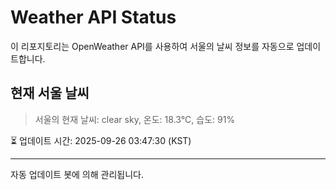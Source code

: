 
# Weather API Status

이 리포지토리는 OpenWeather API를 사용하여 서울의 날씨 정보를 자동으로 업데이트합니다.

## 현재 서울 날씨
> 서울의 현재 날씨: clear sky, 온도: 18.3°C, 습도: 91%

⏳ 업데이트 시간: 2025-09-26 03:47:30 (KST)

---
자동 업데이트 봇에 의해 관리됩니다.
